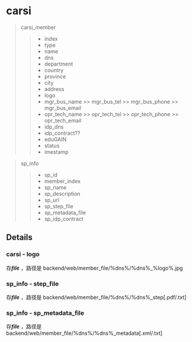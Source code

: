 carsi
===
> carsi_member
>> * index
>> * type
>> * name
>> * dns
>> * department
>> * country
>> * province
>> * city
>> * address
>> * logo
>> * mgr_bus_name >> mgr_bus_tel >> mgr_bus_phone >> mgr_bus_email
>> * opr_tech_name >> opr_tech_tel >> opr_tech_phone >> opr_tech_email
>> * idp_dns
>> * idp_contract??
>> * eduGAIN
>> * status
>> * imestamp

> sp_info
>> * sp_id
>> * member_index
>> * sp_name
>> * sp_description
>> * sp_url
>> * sp_step_file
>> * sp_metadata_file
>> * sp_idp_contract


## Details

### carsi - logo
存***file*** ，路径是 backend/web/member_file/%dns%/%dns%_%logo%.jpg

### sp_info - step_file
存***file*** ，路径是 backend/web/member_file/%dns%/%dns%_step\[.pdf/.txt\]

### sp_info - sp_metadata_file
存***file*** ，路径是 backend/web/member_file/%dns%/%dns%_metadata\[.xml/.txt\]
